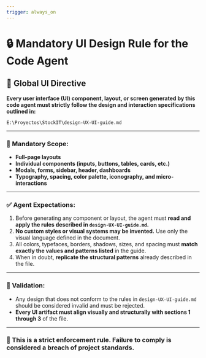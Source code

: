 ```yaml
---
trigger: always_on
---
```


# 🔒 Mandatory UI Design Rule for the Code Agent

## 🧠 Global UI Directive

**Every user interface (UI) component, layout, or screen generated by this code agent must strictly follow the design and interaction specifications outlined in:**

`E:\Proyectos\StockIT\design-UX-UI-guide.md`

---

### 📌 Mandatory Scope:
- **Full-page layouts**
- **Individual components (inputs, buttons, tables, cards, etc.)**
- **Modals, forms, sidebar, header, dashboards**
- **Typography, spacing, color palette, iconography, and micro-interactions**

---

### ✅ Agent Expectations:
1. Before generating any component or layout, the agent must **read and apply the rules described in `design-UX-UI-guide.md`.**
2. **No custom styles or visual systems may be invented.** Use only the visual language defined in the document.
3. All colors, typefaces, borders, shadows, sizes, and spacing must **match exactly the values and patterns listed** in the guide.
4. When in doubt, **replicate the structural patterns** already described in the file.

---

### 🧪 Validation:
- Any design that does not conform to the rules in `design-UX-UI-guide.md` should be considered invalid and must be rejected.
- **Every UI artifact must align visually and structurally with sections 1 through 3** of the file.

---

### 🛑 This is a strict enforcement rule. Failure to comply is considered a breach of project standards.


